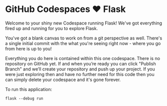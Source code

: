# GitHub Codespaces ♥️ Flask

Welcome to your shiny new Codespace running Flask! We've got everything fired up and running for you to explore Flask.

You've got a blank canvas to work on from a git perspective as well. There's a single initial commit with the what you're seeing right now - where you go from here is up to you!

Everything you do here is contained within this one codespace. There is no repository on GitHub yet. If and when you’re ready you can click "Publish Branch" and we’ll create your repository and push up your project. If you were just exploring then and have no further need for this code then you can simply delete your codespace and it's gone forever.

To run this application:

```
flask --debug run
```
